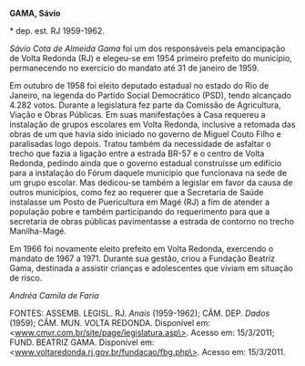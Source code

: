 **GAMA, Sávio**

\* dep. est. RJ 1959-1962.

*Sávio Cota de Almeida Gama* foi um dos responsáveis pela emancipação de
Volta Redonda (RJ) e elegeu-se em 1954 primeiro prefeito do município,
permanecendo no exercício do mandato até 31 de janeiro de 1959.

Em outubro de 1958 foi eleito deputado estadual no estado do Rio de
Janeiro, na legenda do Partido Social Democrático (PSD), tendo alcançado
4.282 votos. Durante a legislatura fez parte da Comissão de Agricultura,
Viação e Obras Públicas. Em suas manifestações à Casa requereu a
instalação de grupos escolares em Volta Redonda, inclusive a retomada
das obras de um que havia sido iniciado no governo de Miguel Couto Filho
e paralisadas logo depois. Tratou também da necessidade de asfaltar o
trecho que fazia a ligação entre a estrada BR-57 e o centro de Volta
Redonda, pedindo ainda que o governo estadual construísse um edifício
para a instalação do Fórum daquele município que funcionava na sede de
um grupo escolar. Mas dedicou-se também a legislar em favor da causa de
outros municípios, como fez ao requerer que a Secretaria de Saúde
instalasse um Posto de Puericultura em Magé (RJ) a fim de atender a
população pobre e também participando do requerimento para que a
secretaria de obras públicas pavimentasse a estrada de contorno no
trecho Manilha-Magé.

Em 1966 foi novamente eleito prefeito em Volta Redonda, exercendo o
mandato de 1967 a 1971. Durante sua gestão, criou a Fundação Beatriz
Gama, destinada a assistir crianças e adolescentes que viviam em
situação de risco.

*Andréa Camila de Faria*

FONTES: ASSEMB. LEGISL. RJ. *Anais* (1959-1962); CÂM. DEP. *Dados*
(1959); CÂM. MUN. VOLTA REDONDA. Disponível em:
\<www.cmvr.com.br/site/page/legislatura.asp\>. Acesso em: 15/3/2011;
FUND. BEATRIZ GAMA. Disponível em:
\<www.voltaredonda.rj.gov.br/fundacao/fbg.php\>. Acesso em: 15/3/2011.
